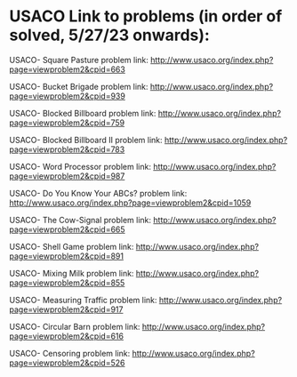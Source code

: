 # USACO Link to problems (in order of solved, 5/27/23 onwards):

USACO- Square Pasture problem link: http://www.usaco.org/index.php?page=viewproblem2&cpid=663

USACO- Bucket Brigade problem link: http://www.usaco.org/index.php?page=viewproblem2&cpid=939

USACO- Blocked Billboard problem link: http://www.usaco.org/index.php?page=viewproblem2&cpid=759

USACO- Blocked Billboard II problem link: http://www.usaco.org/index.php?page=viewproblem2&cpid=783

USACO- Word Processor problem link: http://www.usaco.org/index.php?page=viewproblem2&cpid=987

USACO- Do You Know Your ABCs? problem link: http://www.usaco.org/index.php?page=viewproblem2&cpid=1059

USACO- The Cow-Signal problem link: http://www.usaco.org/index.php?page=viewproblem2&cpid=665

USACO- Shell Game problem link: http://www.usaco.org/index.php?page=viewproblem2&cpid=891

USACO- Mixing Milk problem link: http://www.usaco.org/index.php?page=viewproblem2&cpid=855

USACO- Measuring Traffic problem link: http://www.usaco.org/index.php?page=viewproblem2&cpid=917

USACO- Circular Barn problem link: http://www.usaco.org/index.php?page=viewproblem2&cpid=616

USACO- Censoring problem link: http://www.usaco.org/index.php?page=viewproblem2&cpid=526
